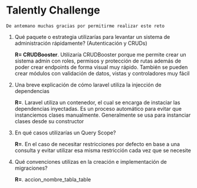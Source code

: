 # Talently Challenge

    De antemano muchas gracias por permitirme realizar este reto

1. Qué paquete o estrategia utilizarías para levantar un sistema de administración rápidamente? (Autenticación y CRUDs)
    
    **R= CRUDBooster**. Utilizaría CRUDBooster porque me permite crear un sistema admin con roles, permisos y protección de rutas    además de poder crear endpoints de forma visual muy rápido. También se pueden crear módulos con validación de datos, vistas y controladores muy fácil

2. Una breve explicación de cómo laravel utiliza la injección de dependencias

    **R=**. Laravel utiliza un contenedor, el cual se encarga de instaciar las dependencias inyectadas. Es un proceso automático para evitar que instanciemos clases manualmente. Generalmente se usa para instanciar clases desde su constructor

3. En qué casos utilizarías un Query Scope?

    **R=**. En el caso de necesitar restricciones por defecto en base a una consulta y evitar utilizar esa misma restricción cada vez que se necesite

4. Qué convenciones utilizas en la creación e implementación de migraciones?

    **R=**. accion_nombre_tabla_table
